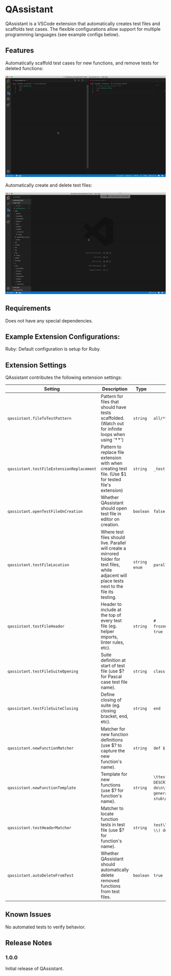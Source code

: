 # QAssistant

QAssistant is a VSCode extension that automatically creates test files and scaffolds test cases. The flexible configurations allow support for multiple programming languages (see example configs below).

## Features

Automatically scaffold test cases for new functions, and remove tests for deleted functions:

![Scaffold and remove test cases](images/create-delete-function-demo.gif)

Automatically create and delete test files:

![Create and delete test files](images/create-delete-file-demo.gif)

## Requirements

Does not have any special dependencies.

## Example Extension Configurations:

Ruby: Default configuration is setup for Ruby.

## Extension Settings

QAssistant contributes the following extension settings:

| Setting                                   | Description                                                                                                                                        | Type          | Default                                                                       |
| ----------------------------------------- | -------------------------------------------------------------------------------------------------------------------------------------------------- | ------------- | ----------------------------------------------------------------------------- |
| `qassistant.fileToTestPattern`            | Pattern for files that should have tests scaffolded. (Watch out for infinite loops when using '\*\*')                                              | `string`      | `all/**`                                                                      |
| `qassistant.testFileExtensionReplacement` | Pattern to replace file extension with when creating test file. (Use \$1 for tested file's extension)                                              | `string`      | `_test.$1`                                                                    |
| `qassistant.openTestFileOnCreation`       | Whether QAssistant should open test file in editor on creation.                                                                                    | `boolean`     | `false`                                                                       |
| `qassistant.testFileLocation`             | Where test files should live. Parallel will create a mirrored folder for test files, while adjacent will place tests next to the file its testing. | `string enum` | `parallel` or `adjacent`                                                      |
| `qassistant.testFileHeader`               | Header to include at the top of every test file (eg. helper imports, linter rules, etc).                                                           | `string`      | `# frozen_string_literal: true`                                               |
| `qassistant.testFileSuiteOpening`         | Suite definition at start of test file (use \$? for Pascal case test file name).                                                                   | `string`      | `class $?`                                                                    |
| `qassistant.testFileSuiteClosing`         | Define closing of suite (eg. closing bracket, end, etc).                                                                                           | `string`      | `end`                                                                         |
| `qassistant.newFunctionMatcher`           | Matcher for new function definitions (use \$? to capture the new function's name).                                                                 | `string`      | `def $?`                                                                      |
| `qassistant.newFunctionTemplate`          | Template for new functions (use \$? for function's name).                                                                                          | `string`      | `\ttest('::$? <TEST DESCRIPTION>') do\n\t\t# auto generated test stub\n\tend` |
| `qassistant.testHeaderMatcher`            | Matcher to locate function tests in test file (use \$? for function's name).                                                                       | `string`      | `test\\(['\"]::$? .*?\\) do`                                                  |
| `qassistant.autoDeleteFromTest`           | Whether QAssistant should automatically delete removed functions from test files.                                                                  | `boolean`     | `true`                                                                        |

## Known Issues

No automated tests to verify behavior.

## Release Notes

### 1.0.0

Initial release of QAssistant.
